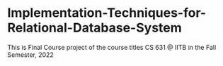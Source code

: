 # Implementation-Techniques-for-Relational-Database-System
This is Final Course project of the course titles CS 631 @ IITB in the Fall Semester, 2022
